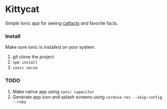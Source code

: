 # Kittycat
Simple Ionic app for seeing [catfacts](https://catfact.ninja/#/) and favorite facts.

### Install
Make sure ionic is installed on your system.

1. git clone the project
2. `npm install`
3. `ionic serve`


### TODO

1. Make native app using `ionic capacitor`
2. Generate app icon and splash screens using `cordova-res --skip-config --copy`
